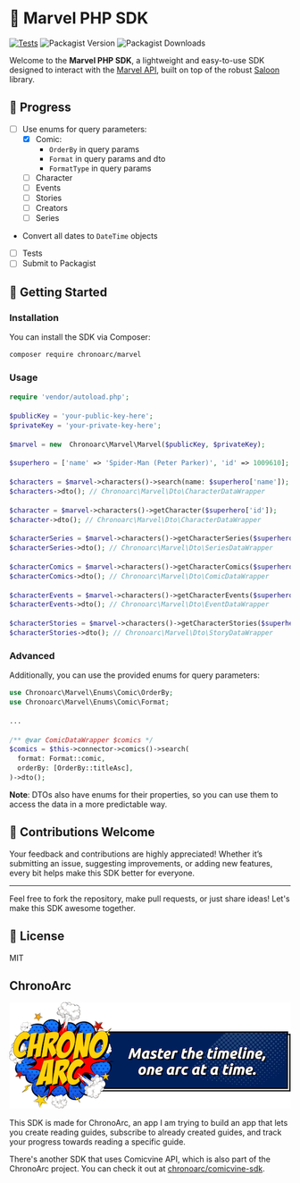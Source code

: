 # 🦸 Marvel PHP SDK

[![Tests](https://github.com/fakeheal/marvel-sdk/actions/workflows/php.yml/badge.svg)](https://github.com/fakeheal/marvel-sdk/actions/workflows/php.yml)
![Packagist Version](https://img.shields.io/packagist/v/chronoarc/marvel)
![Packagist Downloads](https://img.shields.io/packagist/dt/chronoarc/marvel)

Welcome to the **Marvel PHP SDK**, a lightweight and easy-to-use SDK designed to interact with
the [Marvel API](https://developer.marvel.com/), built on top of the robust [Saloon](https://docs.saloon.dev)
library.

## 🚧 Progress

- [ ] Use enums for query parameters:
    - [x] Comic:
        - `OrderBy` in query params
        - `Format` in query params and dto
        - `FormatType` in query params
    - [ ] Character
    - [ ] Events
    - [ ] Stories
    - [ ] Creators
    - [ ] Series
- Convert all dates to `DateTime` objects
- [ ] Tests
- [ ] Submit to Packagist

## 🚀 Getting Started

### Installation

You can install the SDK via Composer:

```bash
composer require chronoarc/marvel
```

### Usage

```php
require 'vendor/autoload.php';

$publicKey = 'your-public-key-here';
$privateKey = 'your-private-key-here';

$marvel = new  Chronoarc\Marvel\Marvel($publicKey, $privateKey);

$superhero = ['name' => 'Spider-Man (Peter Parker)', 'id' => 1009610];

$characters = $marvel->characters()->search(name: $superhero['name']);
$characters->dto(); // Chronoarc\Marvel\Dto\CharacterDataWrapper

$character = $marvel->characters()->getCharacter($superhero['id']);
$character->dto(); // Chronoarc\Marvel\Dto\CharacterDataWrapper

$characterSeries = $marvel->characters()->getCharacterSeries($superhero['id']);
$characterSeries->dto(); // Chronoarc\Marvel\Dto\SeriesDataWrapper

$characterComics = $marvel->characters()->getCharacterComics($superhero['id']);
$characterComics->dto(); // Chronoarc\Marvel\Dto\ComicDataWrapper

$characterEvents = $marvel->characters()->getCharacterEvents($superhero['id']);
$characterEvents->dto(); // Chronoarc\Marvel\Dto\EventDataWrapper

$characterStories = $marvel->characters()->getCharacterStories($superhero['id']);
$characterStories->dto(); // Chronoarc\Marvel\Dto\StoryDataWrapper
```

### Advanced

Additionally, you can use the provided enums for query parameters:

```php  
use Chronoarc\Marvel\Enums\Comic\OrderBy;
use Chronoarc\Marvel\Enums\Comic\Format;

...

/** @var ComicDataWrapper $comics */
$comics = $this->connector->comics()->search(
  format: Format::comic,
  orderBy: [OrderBy::titleAsc],
)->dto();
```

**Note**: DTOs also have enums for their properties, so you can use them to access the data in a more predictable way.

## 🤝 Contributions Welcome

Your feedback and contributions are highly appreciated! Whether it’s submitting an issue, suggesting improvements, or
adding new features, every bit helps make this SDK better for everyone.

---

Feel free to fork the repository, make pull requests, or just share ideas! Let's make this SDK awesome together.

## 📝 License

MIT

## ChronoArc

<p align="center">
<img src="./chronoarc.png" alt="ChronoArc" />
</p>

This SDK is made for ChronoArc, an app I am trying to build an app that lets you create reading guides, subscribe to
already created guides, and track your
progress towards reading a specific guide.

There's another SDK that uses Comicvine API, which is also part of the ChronoArc project. You can check it
out at [chronoarc/comicvine-sdk](https://github.com/fakeheal/comicvine-sdk).